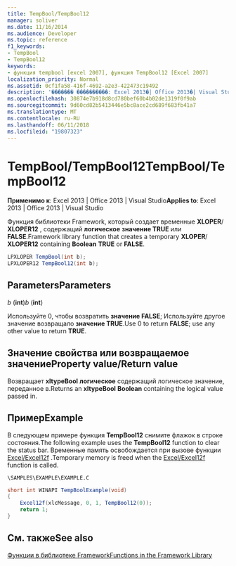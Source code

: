```yaml
---
title: TempBool/TempBool12
manager: soliver
ms.date: 11/16/2014
ms.audience: Developer
ms.topic: reference
f1_keywords:
- TempBool
- TempBool12
keywords:
- функция tempbool [excel 2007], функция TempBool12 [Excel 2007]
localization_priority: Normal
ms.assetid: 0cf1fa58-416f-4692-a2e3-422473c19492
description: '������� ����������: Excel 2013�| Office 2013�| Visual Studio'
ms.openlocfilehash: 30874e7b918d8cd780bef60b4b02de1319f0f9ab
ms.sourcegitcommit: 9d60cd82b5413446e5bc8ace2cd689f683fb41a7
ms.translationtype: MT
ms.contentlocale: ru-RU
ms.lasthandoff: 06/11/2018
ms.locfileid: "19807323"
---
```

# <a name="tempbooltempbool12"></a><span data-ttu-id="ad5cb-104">TempBool/TempBool12</span><span class="sxs-lookup"><span data-stu-id="ad5cb-104">TempBool/TempBool12</span></span>

 <span data-ttu-id="ad5cb-105">**Применимо к**: Excel 2013 | Office 2013 | Visual Studio</span><span class="sxs-lookup"><span data-stu-id="ad5cb-105">**Applies to**: Excel 2013 | Office 2013 | Visual Studio</span></span> 
  
<span data-ttu-id="ad5cb-106">Функция библиотеки Framework, который создает временные **XLOPER**/ **XLOPER12** , содержащий **логическое** **значение TRUE** или **FALSE**.</span><span class="sxs-lookup"><span data-stu-id="ad5cb-106">Framework library function that creates a temporary **XLOPER**/ **XLOPER12** containing **Boolean** **TRUE** or **FALSE**.</span></span>
  
```cs
LPXLOPER TempBool(int b);
LPXLOPER12 TempBool12(int b);
```

## <a name="parameters"></a><span data-ttu-id="ad5cb-107">Parameters</span><span class="sxs-lookup"><span data-stu-id="ad5cb-107">Parameters</span></span>

 <span data-ttu-id="ad5cb-108">_b_ (**int**)</span><span class="sxs-lookup"><span data-stu-id="ad5cb-108">_b_ (**int**)</span></span>
  
<span data-ttu-id="ad5cb-109">Используйте 0, чтобы возвратить **значение FALSE**; Используйте другое значение возвращало **значение TRUE**.</span><span class="sxs-lookup"><span data-stu-id="ad5cb-109">Use 0 to return **FALSE**; use any other value to return **TRUE**.</span></span>
  
## <a name="property-valuereturn-value"></a><span data-ttu-id="ad5cb-110">Значение свойства или возвращаемое значение</span><span class="sxs-lookup"><span data-stu-id="ad5cb-110">Property value/Return value</span></span>

<span data-ttu-id="ad5cb-111">Возвращает **xltypeBool** **логическое** содержащий логическое значение, переданное в.</span><span class="sxs-lookup"><span data-stu-id="ad5cb-111">Returns an **xltypeBool** **Boolean** containing the logical value passed in.</span></span> 
  
## <a name="example"></a><span data-ttu-id="ad5cb-112">Пример</span><span class="sxs-lookup"><span data-stu-id="ad5cb-112">Example</span></span>

<span data-ttu-id="ad5cb-113">В следующем примере функция **TempBool12** снимите флажок в строке состояния.</span><span class="sxs-lookup"><span data-stu-id="ad5cb-113">The following example uses the **TempBool12** function to clear the status bar.</span></span> <span data-ttu-id="ad5cb-114">Временные память освобождается при вызове функции [Excel/Excel12f](excel-excel12f.md) .</span><span class="sxs-lookup"><span data-stu-id="ad5cb-114">Temporary memory is freed when the [Excel/Excel12f](excel-excel12f.md) function is called.</span></span> 
  
 `\SAMPLES\EXAMPLE\EXAMPLE.C`
  
```cs
short int WINAPI TempBoolExample(void)
{
    Excel12f(xlcMessage, 0, 1, TempBool12(0));
    return 1;
}
```

## <a name="see-also"></a><span data-ttu-id="ad5cb-115">См. также</span><span class="sxs-lookup"><span data-stu-id="ad5cb-115">See also</span></span>



[<span data-ttu-id="ad5cb-116">Функции в библиотеке Framework</span><span class="sxs-lookup"><span data-stu-id="ad5cb-116">Functions in the Framework Library</span></span>](functions-in-the-framework-library.md)

